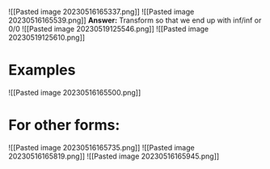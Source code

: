![[Pasted image 20230516165337.png]]
![[Pasted image 20230516165539.png]]
**Answer:** Transform so that we end up with inf/inf or 0/0
![[Pasted image 20230519125546.png]]
![[Pasted image 20230519125610.png]]
# Examples
![[Pasted image 20230516165500.png]]
# For other forms:
![[Pasted image 20230516165735.png]]
![[Pasted image 20230516165819.png]]
![[Pasted image 20230516165945.png]]

